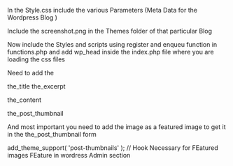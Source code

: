 In the Style.css include the various Parameters (Meta Data for the Wordpress Blog
)

Include the screenshot.png in the Themes folder of that particular Blog



Now include the Styles and scripts using register and enqueu function in functions.php and add wp_head  inside the index.php file where you are loading the css files


Need to add the 

the_title
 the_excerpt 


 the_content

 the_post_thumbnail 

 And most important you need to add the image as a featured image to get it in the the_post_thumbnail form 


 add_theme_support( 'post-thumbnails' ); // Hook Necessary for FEatured images FEature in wordress Admin section


